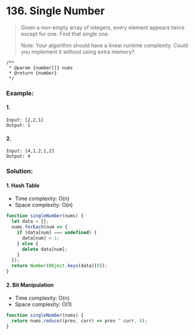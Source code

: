 # 136. Single Number

> Given a non-empty array of integers, every element appears twice except for one. Find that single one.
>
> Note: Your algorithm should have a linear runtime complexity. Could you implement it without using extra memory?

```
/**
 * @param {number[]} nums
 * @return {number}
 */
```

### Example:

#### 1.

```
Input: [2,2,1]
Output: 1
```

#### 2.

```
Input: [4,1,2,1,2]
Output: 4
```

### Solution:

#### 1. Hash Table

- Time complexity: O(n)
- Space complexity: O(n)

```javascript
function singleNumber(nums) {
  let data = {};
  nums.forEach(num => {
    if (data[num] === undefined) {
      data[num] = 1;
    } else {
      delete data[num];
    }
  });
  return Number(Object.keys(data)[0]);
}
```

#### 2. Bit Manipulation

- Time complexity: O(n)
- Space complexity: O(1)

```javascript
function singleNumber(nums) {
  return nums.reduce((prev, curr) => prev ^ curr, 0);
}
```
